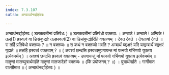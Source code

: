 ```yaml
---
index: 7.3.107
sutra: अम्बाऽर्थनद्योर्ह्रस्वः

---
```

अम्बार्थनद्योर्ह्रस्वः ( डलकवतीनां प्रतिषेधः ) ॥ डलकवतीनां प्रतिषेधो वक्तव्यः । अम्बाडे ! अम्बाले ! अम्बिके ! तल्(1) ह्रस्वत्वं वा ङिसंबुध्द्योः तल्ह्रस्वत्वं(2) वा ङिसंबुध्द्योरिति वक्तव्यम् । देवत देवते । देवतायां देवते ॥ स तर्हि प्रतिषेधो वक्तव्यः ? ॥ न वक्तव्यः ॥ स कथं न वक्तव्यो भवति ? अम्बार्थं व्द्यक्षरं यदि यद्यम्बार्थं व्द्यक्षरं गृह्यते ॥ तत्तर्हि ह्रस्वत्वं वक्तव्यम् ? ॥ ( अवश्यं छन्दसि ह्रस्वत्वमुपगायन्त मां पत्नयो गर्भिणयो युवतय इत्येवमर्थम् ) । अवश्यं छन्दसि ह्रस्वत्वं वक्तव्यम् - उपगायन्तुं मां पत्नयो गर्भिणयो युवतय इत्येवमर्थम् ॥ मातॄणां मातच्पुत्रार्थमर्हते मातॄणां मातजादेशो वक्तव्यः ॥ (किं प्रयोजनम् ? ॥) । पुत्रार्थमर्हते । गार्गीमात वात्सीमात ॥ ( अम्बार्थनद्योर्ह्रस्वः ) ॥